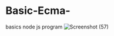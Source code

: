 # Basic-Ecma-
basics node js program
![Screenshot (57)](https://user-images.githubusercontent.com/89214910/137096660-aac7c00e-7283-490e-86c8-b459f8ce4418.png)

